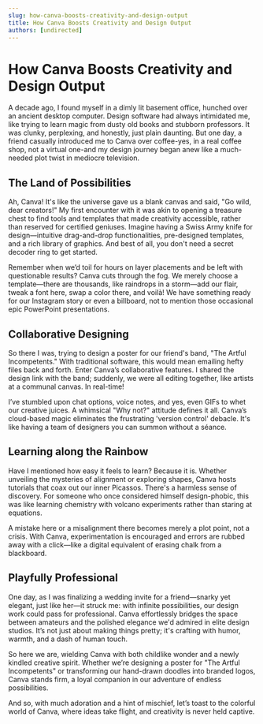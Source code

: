 ```yaml
---
slug: how-canva-boosts-creativity-and-design-output
title: How Canva Boosts Creativity and Design Output
authors: [undirected]
---
```



# How Canva Boosts Creativity and Design Output

A decade ago, I found myself in a dimly lit basement office, hunched over an ancient desktop computer. Design software had always intimidated me, like trying to learn magic from dusty old books and stubborn professors. It was clunky, perplexing, and honestly, just plain daunting. But one day, a friend casually introduced me to Canva over coffee-yes, in a real coffee shop, not a virtual one-and my design journey began anew like a much-needed plot twist in mediocre television.

## The Land of Possibilities

Ah, Canva! It's like the universe gave us a blank canvas and said, "Go wild, dear creators!" My first encounter with it was akin to opening a treasure chest to find tools and templates that made creativity accessible, rather than reserved for certified geniuses. Imagine having a Swiss Army knife for design—intuitive drag-and-drop functionalities, pre-designed templates, and a rich library of graphics. And best of all, you don't need a secret decoder ring to get started.

Remember when we’d toil for hours on layer placements and be left with questionable results? Canva cuts through the fog. We merely choose a template—there are thousands, like raindrops in a storm—add our flair, tweak a font here, swap a color there, and voilà! We have something ready for our Instagram story or even a billboard, not to mention those occasional epic PowerPoint presentations.

## Collaborative Designing

So there I was, trying to design a poster for our friend's band, "The Artful Incompetents." With traditional software, this would mean emailing hefty files back and forth. Enter Canva’s collaborative features. I shared the design link with the band; suddenly, we were all editing together, like artists at a communal canvas. In real-time!

I’ve stumbled upon chat options, voice notes, and yes, even GIFs to whet our creative juices. A whimsical "Why not?" attitude defines it all. Canva’s cloud-based magic eliminates the frustrating 'version control' debacle. It's like having a team of designers you can summon without a séance.

## Learning along the Rainbow

Have I mentioned how easy it feels to learn? Because it is. Whether unveiling the mysteries of alignment or exploring shapes, Canva hosts tutorials that coax out our inner Picassos. There's a harmless sense of discovery. For someone who once considered himself design-phobic, this was like learning chemistry with volcano experiments rather than staring at equations.

A mistake here or a misalignment there becomes merely a plot point, not a crisis. With Canva, experimentation is encouraged and errors are rubbed away with a click—like a digital equivalent of erasing chalk from a blackboard.

## Playfully Professional

One day, as I was finalizing a wedding invite for a friend—snarky yet elegant, just like her—it struck me: with infinite possibilities, our design work could pass for professional. Canva effortlessly bridges the space between amateurs and the polished elegance we'd admired in elite design studios. It’s not just about making things pretty; it's crafting with humor, warmth, and a dash of human touch.

So here we are, wielding Canva with both childlike wonder and a newly kindled creative spirit. Whether we’re designing a poster for "The Artful Incompetents" or transforming our hand-drawn doodles into branded logos, Canva stands firm, a loyal companion in our adventure of endless possibilities. 

And so, with much adoration and a hint of mischief, let’s toast to the colorful world of Canva, where ideas take flight, and creativity is never held captive.

